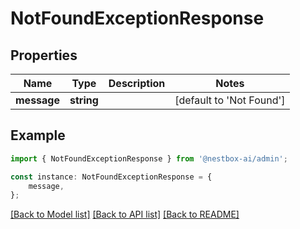 # NotFoundExceptionResponse


## Properties

Name | Type | Description | Notes
------------ | ------------- | ------------- | -------------
**message** | **string** |  | [default to 'Not Found']

## Example

```typescript
import { NotFoundExceptionResponse } from '@nestbox-ai/admin';

const instance: NotFoundExceptionResponse = {
    message,
};
```

[[Back to Model list]](../README.md#documentation-for-models) [[Back to API list]](../README.md#documentation-for-api-endpoints) [[Back to README]](../README.md)
